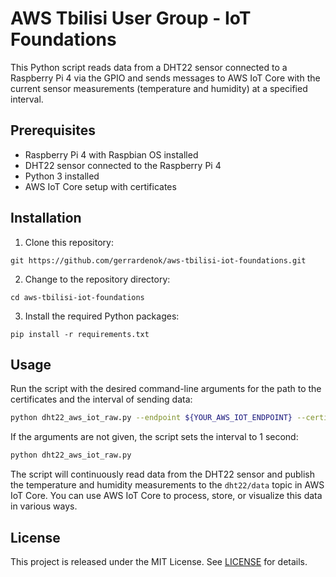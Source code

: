 # AWS Tbilisi User Group - IoT Foundations

This Python script reads data from a DHT22 sensor connected to a Raspberry Pi 4 via the GPIO and sends messages to AWS IoT Core with the current sensor measurements (temperature and humidity) at a specified interval.

## Prerequisites

- Raspberry Pi 4 with Raspbian OS installed
- DHT22 sensor connected to the Raspberry Pi 4
- Python 3 installed
- AWS IoT Core setup with certificates

## Installation

1. Clone this repository:

```
git https://github.com/gerrardenok/aws-tbilisi-iot-foundations.git
```

2. Change to the repository directory:

```
cd aws-tbilisi-iot-foundations
```

3. Install the required Python packages:

```
pip install -r requirements.txt
```

## Usage

Run the script with the desired command-line arguments for the path to the certificates and the interval of sending data:

```bash
python dht22_aws_iot_raw.py --endpoint ${YOUR_AWS_IOT_ENDPOINT} --certificates /path/to/certificates --interval 5
```

If the arguments are not given, the script sets the interval to 1 second:

```bash
python dht22_aws_iot_raw.py
```

The script will continuously read data from the DHT22 sensor and publish the temperature and humidity measurements to the `dht22/data` topic in AWS IoT Core. You can use AWS IoT Core to process, store, or visualize this data in various ways.

## License

This project is released under the MIT License. See [LICENSE](LICENSE) for details.